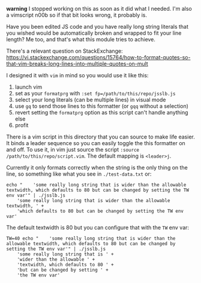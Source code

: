 **warning** I stopped working on this as soon as it did what I needed. I'm also
a vimscript n00b so if that bit looks wrong, it probably is.

Have you been edited JS code and you have really long string literals that you
wished would be automatically broken and wrapped to fit your line length? Me
too, and that's what this module tries to achieve.

There's a relevant question on StackExchange:
https://vi.stackexchange.com/questions/15764/how-to-format-quotes-so-that-vim-breaks-long-lines-into-multiple-quotes-on-mult

I designed it with `vim` in mind so you would use it like this:

  1. launch vim
  1. set as your `formatprg` with `:set fp=/path/to/this/repo/jsslb.js`
  1. select your long literals (can be multiple lines) in visual mode
  1. use `gq` to send those lines to this formatter (or `gqq` without a
     selection)
  1. revert setting the `formatprg` option as this script can't handle anything else
  1. profit

There is a vim script in this directory that you can source to make life
easier. It binds a leader sequence so you can easily toggle the this formatter
on and off. To use it, in vim just source the script `:source
/path/to/this/repo/script.vim`. The default mapping is `<leader>j`.

Currently it only formats correctly when the string is the only thing on the
line, so something like what you see in `./test-data.txt` or:
```console
echo "    'some really long string that is wider than the allowable textwidth, which defaults to 80 but can be changed by setting the TW env var'" | ./jsslb.js
    'some really long string that is wider than the allowable textwidth, ' +
    'which defaults to 80 but can be changed by setting the TW env var'
```

The default textwidth is 80 but you can configure that with the `TW` env var:
```console
TW=40 echo "    'some really long string that is wider than the allowable textwidth, which defaults to 80 but can be changed by setting the TW env var'" | ./jsslb.js
    'some really long string that is ' +
    'wider than the allowable ' +
    'textwidth, which defaults to 80 ' +
    'but can be changed by setting ' +
    'the TW env var'
```
